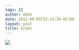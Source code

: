 ```yaml
---
tags: []
author: Adam
date: 2012-09-05T12:13:39-05:00
layout: post
title: Green
---
```


![](/media/m9w2msjbaA1qga9s2o1_1280.jpg)

